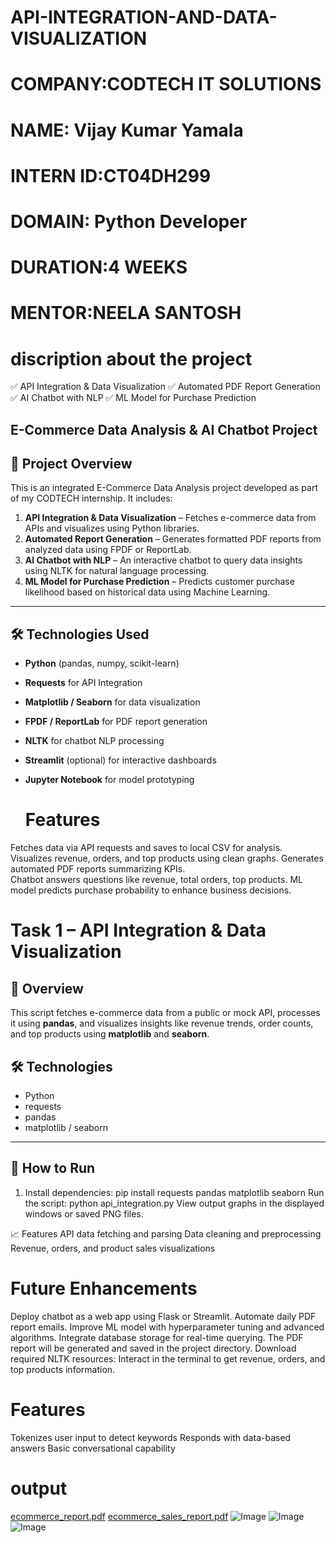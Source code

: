 # API-INTEGRATION-AND-DATA-VISUALIZATION
# COMPANY:CODTECH IT SOLUTIONS
# NAME: Vijay Kumar Yamala
# INTERN ID:CT04DH299
# DOMAIN: Python Developer
# DURATION:4 WEEKS
# MENTOR:NEELA SANTOSH
# discription about the project

✅ API Integration & Data Visualization
✅ Automated PDF Report Generation
✅ AI Chatbot with NLP
✅ ML Model for Purchase Prediction

## E-Commerce Data Analysis & AI Chatbot Project

## 📌 Project Overview

This is an integrated E-Commerce Data Analysis project developed as part of my CODTECH internship. It includes:

1. **API Integration & Data Visualization** – Fetches e-commerce data from APIs and visualizes using Python libraries.
3. **Automated Report Generation** – Generates formatted PDF reports from analyzed data using FPDF or ReportLab.
4. **AI Chatbot with NLP** – An interactive chatbot to query data insights using NLTK for natural language processing.
5. **ML Model for Purchase Prediction** – Predicts customer purchase likelihood based on historical data using Machine Learning.

---

## 🛠️ Technologies Used

- **Python** (pandas, numpy, scikit-learn)
- **Requests** for API Integration
- **Matplotlib / Seaborn** for data visualization
- **FPDF / ReportLab** for PDF report generation
- **NLTK** for chatbot NLP processing
- **Streamlit** (optional) for interactive dashboards
- **Jupyter Notebook** for model prototyping

  # Features
Fetches data via API requests and saves to local CSV for analysis.
Visualizes revenue, orders, and top products using clean graphs.
Generates automated PDF reports summarizing KPIs.  
Chatbot answers questions like revenue, total orders, top products.
ML model predicts purchase probability to enhance business decisions.

# Task 1 – API Integration & Data Visualization

## 📌 Overview

This script fetches e-commerce data from a public or mock API, processes it using **pandas**, and visualizes insights like revenue trends, order counts, and top products using **matplotlib** and **seaborn**.
## 🛠️ Technologies
- Python
- requests
- pandas
- matplotlib / seaborn
---
## 🚀 How to Run
1. Install dependencies:
pip install requests pandas matplotlib seaborn
Run the script:
python api_integration.py
View output graphs in the displayed windows or saved PNG files.

📈 Features
API data fetching and parsing
Data cleaning and preprocessing
Revenue, orders, and product sales visualizations

 # Future Enhancements
Deploy chatbot as a web app using Flask or Streamlit.
Automate daily PDF report emails.
  Improve ML model with hyperparameter tuning and advanced algorithms.
Integrate database storage for real-time querying.
The PDF report will be generated and saved in the project directory.
Download required NLTK resources:
Interact in the terminal to get revenue, orders, and top products information.
# Features
Tokenizes user input to detect keywords
Responds with data-based answers
Basic conversational capability

# output
[ecommerce_report.pdf](https://github.com/user-attachments/files/20945739/ecommerce_report.pdf)
[ecommerce_sales_report.pdf](https://github.com/user-attachments/files/20945740/ecommerce_sales_report.pdf)
![Image](https://github.com/user-attachments/assets/0dff1d47-fe69-4f7e-a7e0-d65e7cd05249)
![Image](https://github.com/user-attachments/assets/1b6ba958-d421-40ae-aba7-c116b2c6ed3a)
![Image](https://github.com/user-attachments/assets/52958f11-57c8-4989-ad59-b3a8521588f6)
